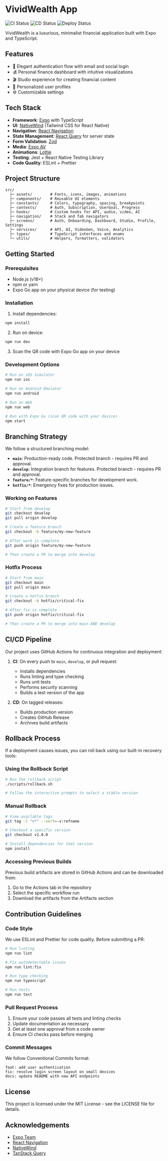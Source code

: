 # VividWealth App

![CI Status](https://github.com/vividwealth/vividwealth-app/workflows/VividWealth%20CI/badge.svg)
![CD Status](https://github.com/vividwealth/vividwealth-app/workflows/VividWealth%20CD/badge.svg)
![Deploy Status](https://github.com/vividwealth/vividwealth-app/workflows/VividWealth%20Deploy/badge.svg)

VividWealth is a luxurious, minimalist financial application built with Expo and TypeScript.

## Features

- 🔐 Elegant authentication flow with email and social login
- 💰 Personal finance dashboard with intuitive visualizations
- 🎬 Studio experience for creating financial content
- 👤 Personalized user profiles
- ⚙️ Customizable settings

## Tech Stack

- **Framework**: [Expo](https://expo.dev/) with TypeScript
- **UI**: [NativeWind](https://nativewind.dev/) (Tailwind CSS for React Native)
- **Navigation**: [React Navigation](https://reactnavigation.org/)
- **State Management**: [React Query](https://tanstack.com/query/latest) for server state
- **Form Validation**: [Zod](https://zod.dev/)
- **Media**: [Expo AV](https://docs.expo.dev/versions/latest/sdk/av/)
- **Animations**: [Lottie](https://github.com/lottie-react-native/lottie-react-native)
- **Testing**: Jest + React Native Testing Library
- **Code Quality**: ESLint + Prettier

## Project Structure

```
src/
  ├─ assets/        # Fonts, icons, images, animations
  ├─ components/    # Reusable UI elements
  ├─ constants/     # Colors, typography, spacing, breakpoints
  ├─ contexts/      # Auth, Subscription, UserGoal, Progress
  ├─ hooks/         # Custom hooks for API, audio, video, AI
  ├─ navigation/    # Stack and Tab navigators
  ├─ screens/       # Auth, Onboarding, Dashboard, Studio, Profile, Settings
  ├─ services/      # API, AI, VideoGen, Voice, Analytics
  ├─ types/         # TypeScript interfaces and enums
  └─ utils/         # Helpers, formatters, validators
```

## Getting Started

### Prerequisites

- Node.js (v18+)
- npm or yarn
- Expo Go app on your physical device (for testing)

### Installation

1. Install dependencies:
```bash
npm install
```

2. Run on device:
```bash
npm run dev
```

3. Scan the QR code with Expo Go app on your device

### Development Options

```bash
# Run on iOS Simulator
npm run ios

# Run on Android Emulator
npm run android

# Run on Web
npm run web

# Run with Expo Go (scan QR code with your device)
npm start
```

## Branching Strategy

We follow a structured branching model:

- **`main`**: Production-ready code. Protected branch - requires PR and approval.
- **`develop`**: Integration branch for features. Protected branch - requires PR and approval.
- **`feature/*`**: Feature-specific branches for development work.
- **`hotfix/*`**: Emergency fixes for production issues.

### Working on Features

```bash
# Start from develop
git checkout develop
git pull origin develop

# Create a feature branch
git checkout -b feature/my-new-feature

# After work is complete
git push origin feature/my-new-feature

# Then create a PR to merge into develop
```

### Hotfix Process

```bash
# Start from main
git checkout main
git pull origin main

# Create a hotfix branch
git checkout -b hotfix/critical-fix

# After fix is complete
git push origin hotfix/critical-fix

# Then create a PR to merge into main AND develop
```

## CI/CD Pipeline

Our project uses GitHub Actions for continuous integration and deployment:

1. **CI**: On every push to `main`, `develop`, or pull request:
   - Installs dependencies
   - Runs linting and type checking
   - Runs unit tests
   - Performs security scanning
   - Builds a test version of the app

2. **CD**: On tagged releases:
   - Builds production version
   - Creates GitHub Release
   - Archives build artifacts

## Rollback Process

If a deployment causes issues, you can roll back using our built-in recovery tools:

### Using the Rollback Script

```bash
# Run the rollback script
./scripts/rollback.sh

# Follow the interactive prompts to select a stable version
```

### Manual Rollback

```bash
# View available tags
git tag -l "v*" --sort=-v:refname

# Checkout a specific version
git checkout v1.0.0

# Install dependencies for that version
npm install
```

### Accessing Previous Builds

Previous build artifacts are stored in GitHub Actions and can be downloaded from:

1. Go to the Actions tab in the repository
2. Select the specific workflow run
3. Download the artifacts from the Artifacts section

## Contribution Guidelines

### Code Style

We use ESLint and Prettier for code quality. Before submitting a PR:

```bash
# Run linting
npm run lint

# Fix autodetectable issues
npm run lint:fix

# Run type checking
npm run typescript

# Run tests
npm run test
```

### Pull Request Process

1. Ensure your code passes all tests and linting checks
2. Update documentation as necessary
3. Get at least one approval from a code owner
4. Ensure CI checks pass before merging

### Commit Messages

We follow Conventional Commits format:

```
feat: add user authentication
fix: resolve login screen layout on small devices
docs: update README with new API endpoints
```

## License

This project is licensed under the MIT License - see the LICENSE file for details.

## Acknowledgements

- [Expo Team](https://expo.dev/)
- [React Navigation](https://reactnavigation.org/)
- [NativeWind](https://nativewind.dev/)
- [TanStack Query](https://tanstack.com/query/latest) 